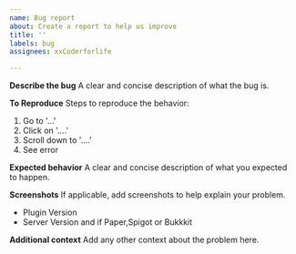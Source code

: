 ```yaml
---
name: Bug report
about: Create a report to help us improve
title: ''
labels: bug
assignees: xxCoderforlife

---
```


**Describe the bug**
A clear and concise description of what the bug is.

**To Reproduce**
Steps to reproduce the behavior:
1. Go to '...'
2. Click on '....'
3. Scroll down to '....'
4. See error

**Expected behavior**
A clear and concise description of what you expected to happen.

**Screenshots**
If applicable, add screenshots to help explain your problem.

- Plugin Version
- Server Version and if Paper,Spigot or Bukkkit

**Additional context**
Add any other context about the problem here.
